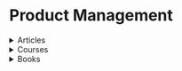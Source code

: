 # Product Management



<details>

<summary>Articles</summary>

* [Product Coalition](https://productcoalition.com/)
* [12 Things about Product-Market Fit](https://a16z.com/2017/02/18/12-things-about-product-market-fit/)
* [The Agony and Ecstasy of Building with Data](https://medium.com/the-year-of-the-looking-glass/the-agony-and-ecstasy-of-building-with-data-56215764d67c)
* [Ruthless Prioritisation](https://blackboxofpm.com/ruthless-prioritization-e4256e3520a9)
* [The Only Thing that Matters](https://pmarchive.com/guide\_to\_startups\_part4.html)
* [Managing and developing Product Managers](https://blackboxofpm.com/managing-and-developing-product-managers-2f9a3963fab6)
* [Intercom Product Management](https://marketing.intercomcdn.com/assets/pm-book/v3/Intercom\_on\_Product\_Management.pdf)
* [Cloud Security: A Primer for Policymakers](https://carnegieendowment.org/2020/08/31/cloud-security-primer-for-policymakers-pub-82597)
* [Shapeup By Basecamp](https://basecamp.com/shapeup/0.3-chapter-01)
* [Local-First Software](https://www.inkandswitch.com/local-first.html)

</details>

<details>

<summary>Courses</summary>

* [Become a Product Manager](https://learncsc.udemy.com/course/become-a-product-manager-learn-the-skills-get-a-job/learn/)

</details>

<details>

<summary>Books</summary>

* [Handbook on being a product manager](https://about.gitlab.com/handbook/product/)
* [The Product Book](https://www.amazon.com/Product-Book-Become-Great-Manager-ebook/dp/B071HFBGXR)
* [The Lean Product Playbook](https://www.amazon.sg/Lean-Product-Playbook-Innovate-Products/dp/1118960874)
* [Swipe to Unlock: A Primer on Technology and Business Strategy](https://swipetounlock.com/)
* [Zero to One](https://www.amazon.sg/Zero-One-Notes-Startups-Future/dp/0804139296)
* [Loonshots: How to nurture the crazy ideas that win wars, cure diseases and transform industries](https://www.amazon.sg/Loonshots-Nurture-Diseases-Transform-Industries/dp/1250185963)
* [On Writing Well: The Classic Guide to writing non-fiction](https://www.amazon.sg/Writing-Well-Classic-Guide-Nonfiction/dp/0060891548)

</details>
